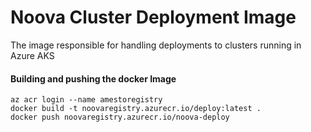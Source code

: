 Noova Cluster Deployment Image
=======================================
The image responsible for handling deployments to clusters running in Azure AKS

#### Building and pushing the docker Image
```
az acr login --name amestoregistry
docker build -t noovaregistry.azurecr.io/deploy:latest .
docker push noovaregistry.azurecr.io/noova-deploy
```
